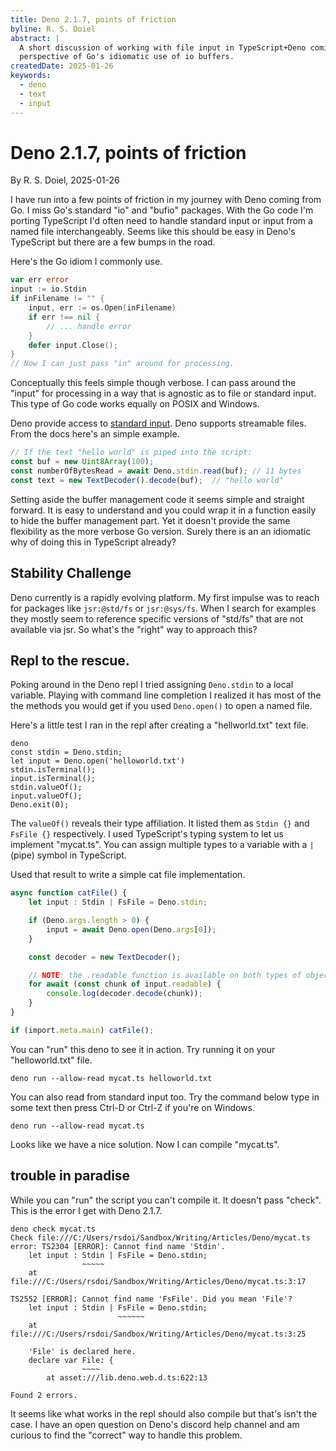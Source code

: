 ```yaml
---
title: Deno 2.1.7, points of friction
byline: R. S. Doiel
abstract: |
  A short discussion of working with file input in TypeScript+Deno coming from the
  perspective of Go's idiomatic use of io buffers.
createdDate: 2025-01-26
keywords:
  - deno
  - text
  - input
---
```


# Deno 2.1.7, points of friction

By R. S. Doiel, 2025-01-26

I have run into a few points of friction in my journey with Deno coming from Go. I miss Go's standard "io" and "bufio" packages. With the Go code I'm porting TypeScript I'd often need to handle standard input or input from a named file interchangeably. Seems like this should be easy in Deno's TypeScript but there are a few bumps in the road.

Here's the Go idiom I commonly use.

~~~go
var err error
input := io.Stdin
if inFilename != "" {
    input, err := os.Open(inFilename)
    if err !== nil {
        // ... handle error
    }
    defer input.Close();
}
// Now I can just pass "in" around for processing.
~~~

Conceptually this feels simple though verbose. I can pass around the "input" for processing in a way that is agnostic as to file or standard input. This type of Go code works equally on POSIX and Windows.

Deno provide access to [standard input](https://docs.deno.com/api/deno/~/Deno.stdin). Deno supports streamable files. From the docs here's an simple example.

~~~TypeScript
// If the text "hello world" is piped into the script:
const buf = new Uint8Array(100);
const numberOfBytesRead = await Deno.stdin.read(buf); // 11 bytes
const text = new TextDecoder().decode(buf);  // "hello world"
~~~

Setting aside the buffer management code it seems simple and straight forward. It is easy to understand and you could wrap it in a function easily to hide the buffer management part. Yet it doesn't provide the same flexibility as the more verbose Go version. Surely there is an an idiomatic why of doing this in TypeScript already? 

## Stability Challenge

Deno currently is a rapidly evolving platform. My first impulse was to reach for packages like `jsr:@std/fs` or `jsr:@sys/fs`. When I search for examples they mostly seem to reference specific versions of "std/fs" that are not available via jsr. So what's the "right" way to approach this?

## Repl to the rescue.

Poking around in the Deno repl I tried assigning `Deno.stdin` to a local variable. Playing with command line completion I realized it has most of the the methods you would get if you used `Deno.open()` to open a named file.

Here's a little test I ran in the repl after creating a "hellworld.txt" text file.

~~~deno
deno
const stdin = Deno.stdin;
let input = Deno.open('helloworld.txt')
stdin.isTerminal();
input.isTerminal();
stdin.valueOf();
input.valueOf();
Deno.exit(0);
~~~

The `valueOf()` reveals their type affiliation. It listed them as `Stdin {}` and `FsFile {}` respectively. I used TypeScript's typing system to let us implement "mycat.ts". You can assign multiple types to a variable with a `|` (pipe) symbol in TypeScript. 

Used that result to write a simple cat file implementation.

~~~TypeScript
async function catFile() {
    let input : Stdin | FsFile = Deno.stdin;

    if (Deno.args.length > 0) {
        input = await Deno.open(Deno.args[0]);
    }

    const decoder = new TextDecoder();

    // NOTE: the .readable function is available on both types of objects.
    for await (const chunk of input.readable) {
        console.log(decoder.decode(chunk));
    }
}

if (import.meta.main) catFile();
~~~

You can "run" this deno to see it in action. Try running it on your "helloworld.txt" file.

~~~shell
deno run --allow-read mycat.ts helloworld.txt
~~~

You can also read from standard input too. Try the command below type in some text then press Ctrl-D or Ctrl-Z if you're on Windows.

~~~shell
deno run --allow-read mycat.ts
~~~

Looks like we have a nice solution. Now I can compile "mycat.ts".

## trouble in paradise

While you can "run" the script you can't compile it. It doesn't pass "check". This is the error I get with Deno 2.1.7.

~~~shell
deno check mycat.ts
Check file:///C:/Users/rsdoi/Sandbox/Writing/Articles/Deno/mycat.ts
error: TS2304 [ERROR]: Cannot find name 'Stdin'.
    let input : Stdin | FsFile = Deno.stdin;
                ~~~~~
    at file:///C:/Users/rsdoi/Sandbox/Writing/Articles/Deno/mycat.ts:3:17

TS2552 [ERROR]: Cannot find name 'FsFile'. Did you mean 'File'?
    let input : Stdin | FsFile = Deno.stdin;
                        ~~~~~~
    at file:///C:/Users/rsdoi/Sandbox/Writing/Articles/Deno/mycat.ts:3:25

    'File' is declared here.
    declare var File: {
                ~~~~
        at asset:///lib.deno.web.d.ts:622:13

Found 2 errors.
~~~

It seems like what works in the repl should also compile but that's isn't the case. I have an open question on Deno's discord help channel and am curious to find the "correct" way to handle this problem.
